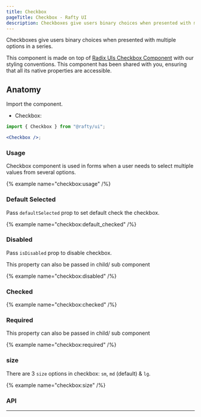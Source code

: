 ```yaml
---
title: Checkbox
pageTitle: Checkbox - Rafty UI
description: Checkboxes give users binary choices when presented with multiple options in a series.
---
```


Checkboxes give users binary choices when presented with multiple options in a series.

This component is made on top of [Radix UIs Checkbox Component](https://www.radix-ui.com/primitives/docs/components/checkbox.) with our styling conventions. This component has been shared with you, ensuring that all its native properties are accessible.

## Anatomy

Import the component.

- Checkbox:

```jsx
import { Checkbox } from "@rafty/ui";

<Checkbox />;
```

### Usage

Checkbox component is used in forms when a user needs to select multiple values from several options.

{% example name="checkbox:usage" /%}

### Default Selected

Pass `defaultSelected` prop to set default check the checkbox.

{% example name="checkbox:default_checked" /%}

### Disabled

Pass `isDisabled` prop to disable checkbox.

This property can also be passed in child/ sub component

{% example name="checkbox:disabled" /%}

### Checked

{% example name="checkbox:checked" /%}

### Required

This property can also be passed in child/ sub component

{% example name="checkbox:required" /%}

### size

There are 3 `size` options in checkbox: `sm`, `md` (default) & `lg`.

{% example name="checkbox:size" /%}

### API

---
